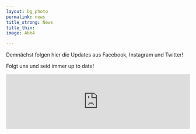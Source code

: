 ```yaml
---
layout: bg_photo
permalink: news
title_strong: News
title_thin: 
image: Abb4

---
```

Demnächst folgen hier die Updates aus Facebook, Instagram und Twitter! 

Folgt uns und seid immer up to date!
<!-- SnapWidget -->
<script src="https://snapwidget.com/js/snapwidget.js"></script>
<iframe src="https://snapwidget.com/embed/828644" class="snapwidget-widget" allowtransparency="true" frameborder="0" scrolling="no" style="border:none; overflow:hidden;  width:100%; "></iframe>